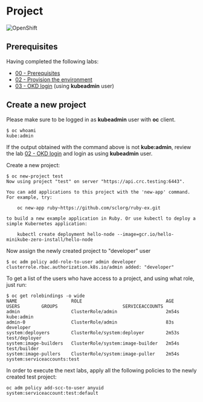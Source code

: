 # Project

![OpenShift](https://img.shields.io/badge/OpenShift-informational?logo=Red%20Hat%20Open%20Shift&color=black&logoColor=red&style=for-the-badge&logoWidth=30)

## Prerequisites

Having completed the following labs:

- [00 - Prerequisites](../00-Prerequisites/README.md)
- [02 - Provision the environment](../02-Provision_the_environment/README.md)
- [03 - OKD login](../03-OKD_login/README.md) (using **kubeadmin** user)

## Create a new project

Please make sure to be logged in as **kubeadmin** user with **oc** client.

```console
$ oc whoami
kube:admin
```

If the output obtained with the command above is not **kube:admin**, review the lab [02 - OKD login](../02-OKD_login/README.md) and login as using **kubeadmin** user.

Create a new project:

```console
$ oc new-project test     
Now using project "test" on server "https://api.crc.testing:6443".

You can add applications to this project with the 'new-app' command. For example, try:

    oc new-app ruby~https://github.com/sclorg/ruby-ex.git

to build a new example application in Ruby. Or use kubectl to deploy a simple Kubernetes application:

    kubectl create deployment hello-node --image=gcr.io/hello-minikube-zero-install/hello-node
```

Now assign the newly created project to "developer" user

```console
$ oc adm policy add-role-to-user admin developer
clusterrole.rbac.authorization.k8s.io/admin added: "developer"
```

To get a list of the users who have access to a project, and using what role, just run:

```console
$ oc get rolebindings -o wide
NAME                    ROLE                               AGE     USERS        GROUPS                        SERVICEACCOUNTS
admin                   ClusterRole/admin                  2m54s   kube:admin                                 
admin-0                 ClusterRole/admin                  83s     developer                                  
system:deployers        ClusterRole/system:deployer        2m53s                                              test/deployer
system:image-builders   ClusterRole/system:image-builder   2m54s                                              test/builder
system:image-pullers    ClusterRole/system:image-puller    2m54s                system:serviceaccounts:test   
```

In order to execute the next labs, apply all the following policies to the newly created test project: 

```console
oc adm policy add-scc-to-user anyuid system:serviceaccount:test:default

```